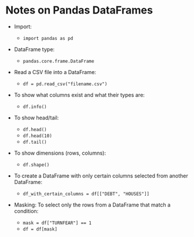 # Notes on Pandas DataFrames

* Import:
  * `import pandas as pd`

* DataFrame type:
  * `pandas.core.frame.DataFrame`

* Read a CSV file into a DataFrame:
  * `df = pd.read_csv("filename.csv")`

* To show what columns exist and what their types are:
  * `df.info()`

* To show head/tail:
  * `df.head()`
  * `df.head(10)`
  * `df.tail()`

* To show dimensions (rows, columns):
  * `df.shape()`

* To create a DataFrame with only certain columns selected from another DataFrame:
  * `df_with_certain_columns = df[["DEBT", "HOUSES"]]`

* Masking: To select only the rows from a DataFrame that match a condition:
  * `mask = df["TURNFEAR"] == 1`
  * `df = df[mask]`


